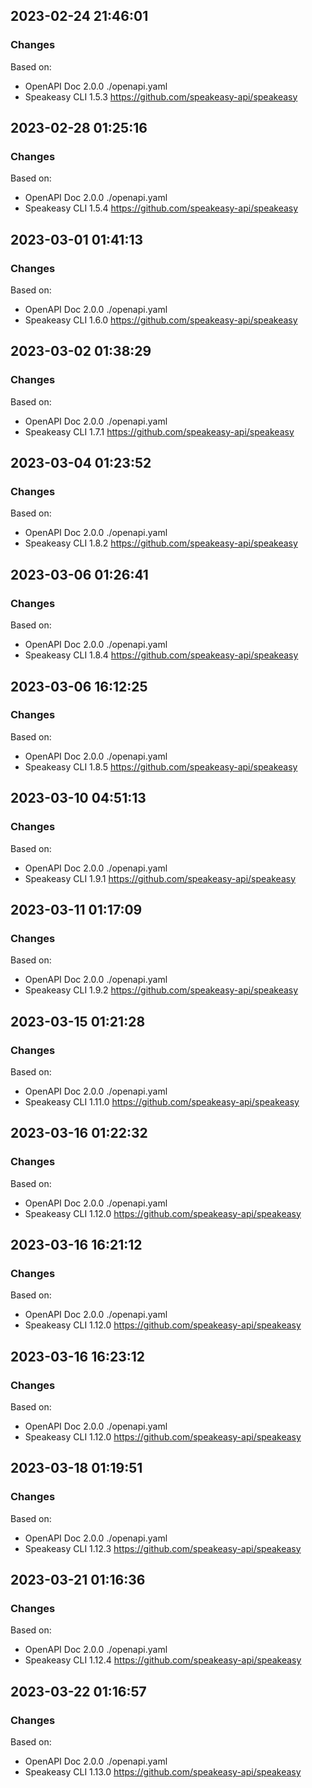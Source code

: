 

## 2023-02-24 21:46:01
### Changes
Based on:
- OpenAPI Doc 2.0.0 ./openapi.yaml
- Speakeasy CLI 1.5.3 https://github.com/speakeasy-api/speakeasy

## 2023-02-28 01:25:16
### Changes
Based on:
- OpenAPI Doc 2.0.0 ./openapi.yaml
- Speakeasy CLI 1.5.4 https://github.com/speakeasy-api/speakeasy

## 2023-03-01 01:41:13
### Changes
Based on:
- OpenAPI Doc 2.0.0 ./openapi.yaml
- Speakeasy CLI 1.6.0 https://github.com/speakeasy-api/speakeasy

## 2023-03-02 01:38:29
### Changes
Based on:
- OpenAPI Doc 2.0.0 ./openapi.yaml
- Speakeasy CLI 1.7.1 https://github.com/speakeasy-api/speakeasy

## 2023-03-04 01:23:52
### Changes
Based on:
- OpenAPI Doc 2.0.0 ./openapi.yaml
- Speakeasy CLI 1.8.2 https://github.com/speakeasy-api/speakeasy

## 2023-03-06 01:26:41
### Changes
Based on:
- OpenAPI Doc 2.0.0 ./openapi.yaml
- Speakeasy CLI 1.8.4 https://github.com/speakeasy-api/speakeasy

## 2023-03-06 16:12:25
### Changes
Based on:
- OpenAPI Doc 2.0.0 ./openapi.yaml
- Speakeasy CLI 1.8.5 https://github.com/speakeasy-api/speakeasy

## 2023-03-10 04:51:13
### Changes
Based on:
- OpenAPI Doc 2.0.0 ./openapi.yaml
- Speakeasy CLI 1.9.1 https://github.com/speakeasy-api/speakeasy

## 2023-03-11 01:17:09
### Changes
Based on:
- OpenAPI Doc 2.0.0 ./openapi.yaml
- Speakeasy CLI 1.9.2 https://github.com/speakeasy-api/speakeasy

## 2023-03-15 01:21:28
### Changes
Based on:
- OpenAPI Doc 2.0.0 ./openapi.yaml
- Speakeasy CLI 1.11.0 https://github.com/speakeasy-api/speakeasy

## 2023-03-16 01:22:32
### Changes
Based on:
- OpenAPI Doc 2.0.0 ./openapi.yaml
- Speakeasy CLI 1.12.0 https://github.com/speakeasy-api/speakeasy

## 2023-03-16 16:21:12
### Changes
Based on:
- OpenAPI Doc 2.0.0 ./openapi.yaml
- Speakeasy CLI 1.12.0 https://github.com/speakeasy-api/speakeasy

## 2023-03-16 16:23:12
### Changes
Based on:
- OpenAPI Doc 2.0.0 ./openapi.yaml
- Speakeasy CLI 1.12.0 https://github.com/speakeasy-api/speakeasy

## 2023-03-18 01:19:51
### Changes
Based on:
- OpenAPI Doc 2.0.0 ./openapi.yaml
- Speakeasy CLI 1.12.3 https://github.com/speakeasy-api/speakeasy

## 2023-03-21 01:16:36
### Changes
Based on:
- OpenAPI Doc 2.0.0 ./openapi.yaml
- Speakeasy CLI 1.12.4 https://github.com/speakeasy-api/speakeasy

## 2023-03-22 01:16:57
### Changes
Based on:
- OpenAPI Doc 2.0.0 ./openapi.yaml
- Speakeasy CLI 1.13.0 https://github.com/speakeasy-api/speakeasy